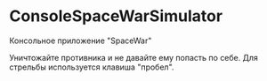 # ConsoleSpaceWarSimulator
Консольное приложение "SpaceWar"

Уничтожайте противника и не давайте ему попасть по себе. Для стрельбы используется клавиша "пробел".
